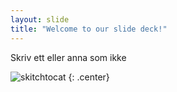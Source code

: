 ```yaml
---
layout: slide
title: "Welcome to our slide deck!"
---
```


Skriv ett eller anna som ikke

![skitchtocat](https://octodex.github.com/images/skitchtocat.png)
{: .center}
